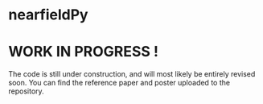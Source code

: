 # nearfieldPy
# WORK IN PROGRESS !
The code is still under construction, and will most likely be entirely revised soon. You can find the reference paper and poster uploaded to the repository.
